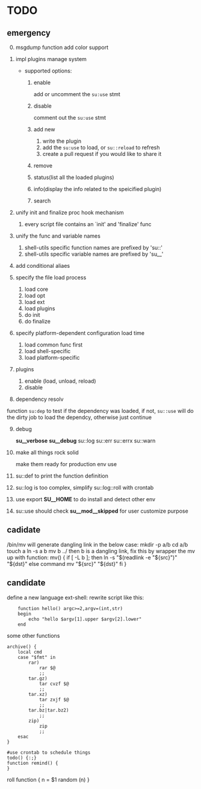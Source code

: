 TODO
====

emergency
---------

0. msgdump function add color support
1. impl plugins manage system

	* supported options:

		1. enable

			add or uncomment the `su:use` stmt

		2. disable

			comment out the `su:use` stmt

		3. add new

			1. write the plugin
			2. add the `su:use` to load, or `su::reload` to refresh
			3. create a pull request if you would like to share it

		4. remove
		5. status(list all the loaded plugins)
		6. info(display the info related to the speicified plugin)
		7. search

2. unify init and finalize proc hook mechanism

	1. every script file contains an `init' and 'finalize' func

3. unify the func and variable names

	1. shell-utils specific function names are prefixed by 'su::'
	2. shell-utils specific variable names are prefixed by 'su__'

4. add conditional aliaes
5. specify the file load process

	1. load core
	2. load opt
	3. load ext
	4. load plugins
	5. do init
	6. do finalize

6. specify platform-dependent configuration load time

	1. load common func first
	2. load shell-specific
	3. load platform-specific

7. plugins

	1. enable (load, unload, reload)
	2. disable

8. dependency resolv

function `su:dep` to test if the dependency was loaded, if not, `su::use` will do the dirty job to load the dependcy, otherwise just continue

9. debug

	__su__verbose__
	__su__debug__
	su::log
	su::err
	su::errx
	su::warn

10. make all things rock solid

	make them ready for production env use

11. su::def to print the function definition

12. su::log is too complex, simplify su::log::roll with crontab

13. use export __SU__HOME__ to do install and detect other env

14. su::use should check __su__mod__skipped__ for user customize purpose

cadidate
--------

/bin/mv will generate dangling link in the below case:
	mkdir -p a/b
	cd a/b
	touch a
	ln -s a b
	mv b ../
then b is a dangling link, fix this by wrapper the mv up with function:
mv() {
	if [ -L b ]; then
		ln -s "$(readlink -e "${src}")" "${dst}"
	else
		command mv "${src}" "${dst}"
	fi
}

candidate
---------

define a new language ext-shell:
	rewrite script like this:

		function hello() argc>=2,argv=(int,str)
		begin
			echo "hello $argv[1].upper $argv[2].lower"
		end


some other functions

	archive() {
		local cmd
		case "$fmt" in
			rar)
				rar $@
				;;
			tar.gz)
				tar cvzf $@
				;;
			tar.xz)
				tar zxjf $@
				;;
			tar.bz|tar.bz2)
				;;
			zip)
				zip
				;;
		esac
	}

	#use crontab to schedule things
	todo() {:;}
	function remind() {
	}

roll function {
	n = $1
	random (n)
}
